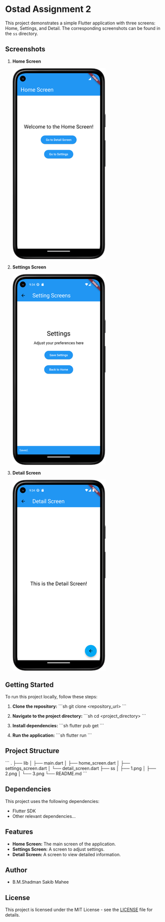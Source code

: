 
# Ostad Assignment 2

This project demonstrates a simple Flutter application with three screens: Home, Settings, and Detail. The corresponding screenshots can be found in the `ss` directory.

## Screenshots

1. **Home Screen**
   
   <img src="ss/1.png" alt="Home Screen" width="300">

2. **Settings Screen**

   <img src="ss/2.png" alt="Settings Screen" width="300">

3. **Detail Screen**

   <img src="ss/3.png" alt="Detail Screen" width="300">

## Getting Started

To run this project locally, follow these steps:

1. **Clone the repository:**
   \`\`\`sh
   git clone <repository_url>
   \`\`\`

2. **Navigate to the project directory:**
   \`\`\`sh
   cd <project_directory>
   \`\`\`

3. **Install dependencies:**
   \`\`\`sh
   flutter pub get
   \`\`\`

4. **Run the application:**
   \`\`\`sh
   flutter run
   \`\`\`

## Project Structure

\`\`\`
.
├── lib
│   ├── main.dart
│   ├── home_screen.dart
│   ├── settings_screen.dart
│   └── detail_screen.dart
├── ss
│   ├── 1.png
│   ├── 2.png
│   └── 3.png
└── README.md
\`\`\`

## Dependencies

This project uses the following dependencies:

- Flutter SDK
- Other relevant dependencies...

## Features

- **Home Screen:** The main screen of the application.
- **Settings Screen:** A screen to adjust settings.
- **Detail Screen:** A screen to view detailed information.

## Author

- B.M.Shadman Sakib Mahee

## License

This project is licensed under the MIT License - see the [LICENSE](LICENSE) file for details.
